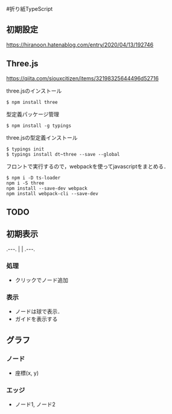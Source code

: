 #折り紙TypeScript

## 初期設定

https://hiranoon.hatenablog.com/entry/2020/04/13/192746

## Three.js

https://qiita.com/siouxcitizen/items/32198325644496d52716


three.jsのインストール
```shell
$ npm install three
```

型定義パッケージ管理
```shell
$ npm install -g typings
```

three.jsの型定義インストール
```shell
$ typings init
$ typings install dt~three --save --global
```

フロントで実行するので，webpackを使ってjavascriptをまとめる．
```
$ npm i -D ts-loader
npm i -S three
npm install --save-dev webpack
npm install webpack-cli --save-dev
```

## TODO

## 初期表示
.---.
|   |
.---.

### 処理
- クリックでノード追加

### 表示
- ノードは球で表示．
- ガイドを表示する


## グラフ

### ノード

- 座標(x, y)

### エッジ

- ノード1, ノード2